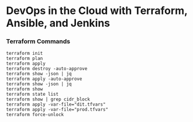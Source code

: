 # DevOps in the Cloud with Terraform, Ansible, and Jenkins

### Terraform Commands

```
terraform init
terraform plan
terraform apply
terraform destroy -auto-approve
terraform show -json | jq
terraform apply -auto-approve
terraform show -json | jq
terraform show
terraform state list
terraform show | grep cidr_block
terraform apply -var-file="dit.tfvars"
terraform apply -var-file="prod.tfvars"
terraform force-unlock
```
